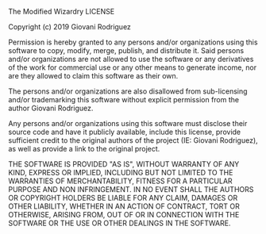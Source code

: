 The Modified Wizardry LICENSE

Copyright (c) 2019 Giovani Rodriguez

Permission is hereby granted to any persons and/or organizations using this software to copy, modify, merge, publish, and distribute it.
Said persons and/or organizations are not allowed to use the software or any derivatives of the work for commercial use or any other means to generate income, nor are they allowed to claim this software as their own.

The persons and/or organizations are also disallowed from sub-licensing and/or trademarking this software without explicit permission from the author Giovani Rodriguez. 

Any persons and/or organizations using this software must disclose their source code and have it publicly available, include this license, provide sufficient credit to the original authors of the project (IE: Giovani Rodriguez), as well as provide a link to the original project.

THE SOFTWARE IS PROVIDED "AS IS", WITHOUT WARRANTY OF ANY KIND, EXPRESS OR IMPLIED, INCLUDING BUT NOT LIMITED TO THE WARRANTIES OF MERCHANTABILITY, FITNESS FOR A PARTICULAR PURPOSE AND NON INFRINGEMENT. IN NO EVENT SHALL THE AUTHORS OR COPYRIGHT HOLDERS BE LIABLE FOR ANY CLAIM, DAMAGES OR OTHER LIABILITY, WHETHER IN AN ACTION OF CONTRACT, TORT OR OTHERWISE, ARISING FROM, OUT OF OR IN CONNECTION WITH THE SOFTWARE OR THE USE OR OTHER DEALINGS IN THE SOFTWARE.
